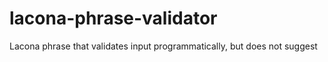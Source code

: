 lacona-phrase-validator
=======================

Lacona phrase that validates input programmatically, but does not suggest
